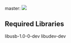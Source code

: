 master: ![](https://github.com/evan1026/blink1-control/workflows/C/C++%20CI/badge.svg?branch=master)

Required Libraries
------------------
libusb-1.0-0-dev libudev-dev
